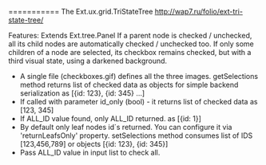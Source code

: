 ===========
The Ext.ux.grid.TriStateTree
http://wap7.ru/folio/ext-tri-state-tree/

Features:
Extends Ext.tree.Panel
If a parent node is checked / unchecked, all its child nodes are automatically checked / unchecked too.
If only some children of a node are selected, its checkbox remains checked, but with a third visual state, using a darkened background.
* A single file (checkboxes.gif) defines all the three images.
getSelections method returns list of checked data as objects for simple backend serialization as [{id: 123}, {id: 345} ...]
* If called with parameter id_only (bool) - it returns list of checked data as [123, 345]
* If ALL_ID value found, only ALL_ID returned. as [{id: 1}]
* By default only leaf nodes id`s returned. You can configure it via 'returnLeafsOnly' property.
setSelections method consumes list of IDS [123,456,789] or objects [{id: 123}, {id: 345}]
* Pass ALL_ID value in input list to check all.
